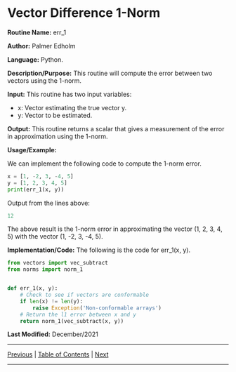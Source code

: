 # Vector Difference 1-Norm

**Routine Name:** err_1

**Author:** Palmer Edholm

**Language:** Python.

**Description/Purpose:** This routine will compute the error between two vectors using the 1-norm.

**Input:** This routine has two input variables:

* x: Vector estimating the true vector y.
* y: Vector to be estimated.

**Output:** This routine returns a scalar that gives a measurement of the error in approximation using the 1-norm.

**Usage/Example:**

We can implement the following code to compute the 1-norm error.
```python
x = [1, -2, 3, -4, 5]
y = [1, 2, 3, 4, 5]
print(err_1(x, y))
```
Output from the lines above:
```python
12
```
The above result is the 1-norm error in approximating the vector (1, 2, 3, 4, 5) with the vector (1, -2, 3, -4, 5).

**Implementation/Code:** The following is the code for err_1(x, y).
```python
from vectors import vec_subtract
from norms import norm_1


def err_1(x, y):
    # Check to see if vectors are conformable
    if len(x) != len(y):
        raise Exception('Non-conformable arrays')
    # Return the l1 error between x and y
    return norm_1(vec_subtract(x, y))
```
**Last Modified:** December/2021

<hr>

[Previous](vec_mag_linf.md)
| [Table of Contents](toc/manual_toc.md)
| [Next](vec_mag_l2.md)

<hr>
